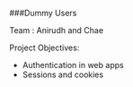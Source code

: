 ###Dummy Users

Team : Anirudh and Chae

Project Objectives:
-  Authentication in web apps
-  Sessions and cookies
